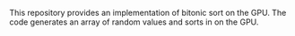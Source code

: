 This repository provides an implementation of bitonic sort on the GPU. 
The code generates an array of random values and sorts in on the GPU. 



